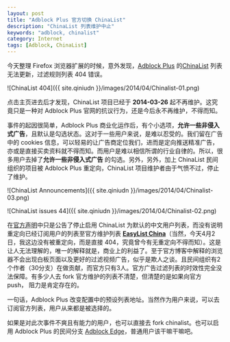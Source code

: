 ```yaml
---
layout: post
title: "Adblock Plus 官方切换 ChinaList"
description: "ChinaList 列表维护中止"
keywords: "adblock, chinalist"
category: Internet
tags: [Adblock, ChinaList]
---
```


今天整理 Firefox 浏览器扩展的时候，意外发现，[Adblock Plus](https://adblockplus.org) 的[ChinaList](https://github.com/chinalist/chinalist) 列表无法更新，过滤规则列表 404 错误。

![ChinaList 404]({{ site.qiniudn }}/images/2014/04/Chinalist-01.png)

点击主页进去后才发现，ChinaList 项目已经于 **2014-03-26** 起不再维护。这究竟只是一种对 Adblock Plus 官网的抗议行为，还是今后永不再维护，不得而知。

<!-- more -->
事件的起因很简单，Adblock Plus 商业化运作后，有个小选项，**允许一些非侵入式广告**，且默认是勾选状态。这对于一些用户来说，是难以忍受的。我们留在广告中的 cookies 信息，可以轻易的让广告商定位我们，进而是定向推送精准广告，亦或是直接买卖资料就不得而知。而用户是难以相信所谓的行业自律的。所以，很多用户去掉了**允许一些非侵入式广告** 的勾选。另外，另外，加上 ChinaList 民间组织的项目被 Adblock Plus 重定向，ChinaList 项目维护者由于气愤不过，停止了维护。

![ChinaList Announcements]({{ site.qiniudn }}/images/2014/04/Chinalist-03.png)

![ChinaList issues 44]({{ site.qiniudn }}/images/2014/04/Chinalist-02.png)

在[官方声明](https://adblockplus.org/blog/switching-default-blocking-lists-for-chinese-users)中只是公告了停止启用 ChinaList 为默认的中文用户列表，而没有说明重定向已经订阅用户的列表至官方维护列表 **[EasyList China](https://easylist-downloads.adblockplus.org/chinalist+easylist.txt)**（当然，今天4月2日，我这边没有被重定向，而是直接 404，究竟曾今有无重定向不得而知）。这是让人无法理解的，唯一的解释就是，商业上的利益了。至于官方博客中解释的浏览器不会出现白板页面以及更好的过滤视频广告，似乎是欺人之谈。且民间组织有2个作者（30分支）在做贡献，而官方只有3人。官方广告过滤列表的时效性完全没法保障。有多少人去 fork 官方维护的列表不清楚，但清楚的是如果向官方 push， 阻力是肯定存在的。

一句话，Adblock Plus 改变配置中的预设列表地址。当然作为用户来说，可以去订阅官方列表，用户从来都是被选择的。

如果是对此次事件不爽且有能力的用户，也可以直接去 fork chinalist。也可以启用 Adblock Plus 的民间分支 [Adblock Edge](https://bitbucket.org/adstomper/adblockedge/)，普通用户该干嘛干嘛吧。
